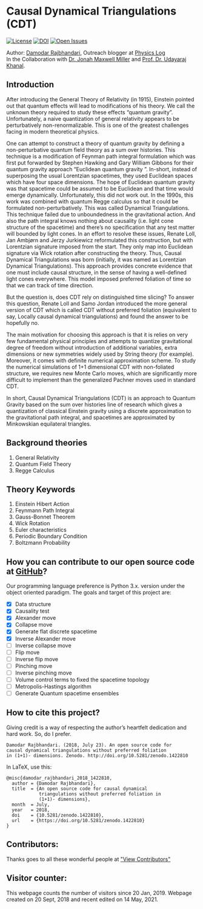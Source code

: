 # Causal Dynamical Triangulations (CDT)
[![License](https://img.shields.io/badge/License-GPL%20v3.0-blue.svg)](LICENSE.md)
[![DOI](https://zenodo.org/badge/84816891.svg)](https://zenodo.org/badge/latestdoi/84816891)
[![Open Issues](https://img.shields.io/github/issues-raw/Damicristi/cdt.svg)](https://github.com/Damicristi/cdt/issues)

Author: [Damodar Rajbhandari](https://damodarrajbhandari.com.np), Outreach blogger at [Physics Log](http://www.physicslog.com/)  
In the Collaboration with [Dr. Jonah Maxwell Miller](https://www.lanl.gov/expertise/profiles/view/jonah-miller) and [Prof. Dr. Udayaraj Khanal](https://en.wikipedia.org/wiki/Udayraj_Khanal).

## Introduction

After introducing the General Theory of Relativity (in 1915), Einstein pointed out that quantum effects will lead to modifications of his theory. We call the unknown theory required to study these effects “quantum gravity”. Unfortunately, a naive quantization of general relativity appears to be perturbatively non-renormalizable. This is one of the greatest challenges facing in modern theoretical physics.

One can attempt to construct a theory of quantum gravity by defining a non-perturbative quantum field theory as a sum over histories. This technique is a modification of Feynman path integral formulation which was first put forwarded by Stephen Hawking and Gary William Gibbons for their quantum gravity approach “Euclidean quantum gravity ”. In-short, instead of superposing the usual Lorentzian spacetimes, they used Euclidean spaces which have four space dimensions. The hope of Euclidean quantum gravity was that spacetime could be assumed to be Euclidean and that time would emerge dynamically. Unfortunately, this did not work out. In the 1990s, this work was combined with quantum Regge calculus so that it could be formulated non-perturbatively. This was called Dynamical Triangulations. This technique failed due to unboundedness in the gravitational action. And also the path integral knows nothing about causality (i.e. light cone structure of the spacetime) and there’s no specification that any test matter will bounded by light cones. In an effort to resolve these issues, Renate Loll, Jan Ambjørn and Jerzy Jurkiewicz reformulated this construction, but with Lorentzian signature imposed from the start. They only map into Euclidean signature via Wick rotation after constructing the theory. Thus, Causal Dynamical Triangulations was born (initially, it was named as Lorentzian Dynamical Triangulations). This approach provides concrete evidence that one must include causal structure, in the sense of having a well-defined light cones everywhere. This model imposed preferred foliation of time so that we can track of time direction.

But the question is, does CDT rely on distinguished time slicing? To answer this question, Renate Loll and Samo Jordan introduced the more general version of CDT which is called CDT without preferred foliation (equivalent to say, Locally causal dynamical triangulations) and found the answer to be hopefully no.

The main motivation for choosing this approach is that it is relies on very few fundamental physical principles and attempts to quantize gravitational degree of freedom without introduction of additional variables, extra dimensions or new symmetries widely used by String theory (for example). Moreover, it comes with definite numerical approximation scheme. To study the numerical simulations of 1+1 dimensional CDT with non-foliated structure, we requires new Monte Carlo moves, which are significantly more difficult to implement than the generalized Pachner moves used in standard CDT.

In short, Causal Dynamical Triangulations (CDT) is an approach to Quantum Gravity based on the sum over histories line of research which gives a quantization of classical Einstein gravity using a discrete approximation to the gravitational path integral, and spacetimes are approximated by Minkowskian equilateral triangles. 

## Background theories
1. General Relativity
2. Quantum Field Theory
3. Regge Calculus

## Theory Keywords
1. Einstein Hibert Action
2. Feynmann Path Integral
3. Gauss-Bonnet Theorem
4. Wick Rotation
5. Euler characteristics
6. Periodic Boundary Condition
7. Boltzmann Probability

## How you can contribute to our open source code at [GitHub](https://github.com/Damicristi/cdt)?
Our programming language preference is Python 3.x. version under the object oriented paradigm. The goals and target of this project are:

- [x]  Data structure
- [x]  Causality test
- [x]  Alexander move
- [x]  Collapse move
- [x]  Generate flat discrete spacetime 
- [x]  Inverse Alexander move
- [ ]  Inverse collapse move
- [ ]  Flip move
- [ ]  Inverse flip move
- [ ]  Pinching move
- [ ]  Inverse pinching move
- [ ]  Volume control terms to fixed the spacetime topology
- [ ]  Metropolis-Hastings algorithm
- [ ]  Generate Quantum spacetime ensembles

## How to cite this project?
Giving credit is a way of respecting the author’s heartfelt dedication and hard work. So, do I prefer. 
```
Damodar Rajbhandari. (2018, July 23). An open source code for
causal dynamical triangulations without preferred foliation 
in (1+1)- dimensions. Zenodo. http://doi.org/10.5281/zenodo.1422810
```
In LaTeX, use this:
```
@misc{damodar_rajbhandari_2018_1422810,
  author = {Damodar Rajbhandari},
  title  = {An open source code for causal dynamical 
            triangulations without preferred foliation in
            (1+1)- dimensions},
  month  = July,
  year   = 2018,
  doi    = {10.5281/zenodo.1422810},
  url    = {https://doi.org/10.5281/zenodo.1422810}
}
```
## Contributors:
Thanks goes to all these wonderful people at ["View Contributors"](https://github.com/Damicristi/cdt/graphs/contributors)

## Visitor counter:
This webpage counts the number of visitors since 20 Jan, 2019. Webpage created on 20 Sept, 2018 and recent edited on 14 May, 2021. 

<script type="text/javascript" src="//rf.revolvermaps.com/0/0/0.js?i=0upkcckxlaf&amp;d=2&amp;p=3&amp;b=4&amp;w=293&amp;g=2&amp;f=arial&amp;fs=12&amp;r=0&amp;c0=362b05&amp;c1=375363&amp;c2=000000&amp;ic0=0&amp;ic1=0" async="async"></script>

